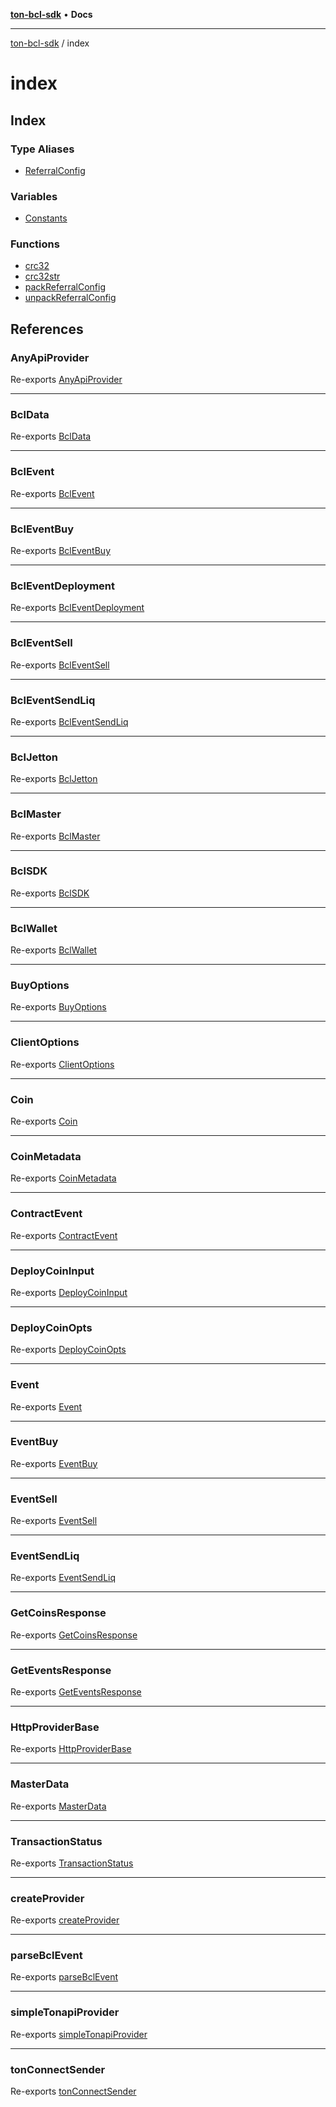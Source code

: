 [**ton-bcl-sdk**](../README.md) • **Docs**

***

[ton-bcl-sdk](../README.md) / index

# index

## Index

### Type Aliases

- [ReferralConfig](type-aliases/ReferralConfig.md)

### Variables

- [Constants](variables/Constants.md)

### Functions

- [crc32](functions/crc32.md)
- [crc32str](functions/crc32str.md)
- [packReferralConfig](functions/packReferralConfig.md)
- [unpackReferralConfig](functions/unpackReferralConfig.md)

## References

### AnyApiProvider

Re-exports [AnyApiProvider](../BclSDK/type-aliases/AnyApiProvider.md)

***

### BclData

Re-exports [BclData](../wrappers/BclJetton/type-aliases/BclData.md)

***

### BclEvent

Re-exports [BclEvent](../client/types/type-aliases/BclEvent.md)

***

### BclEventBuy

Re-exports [BclEventBuy](../client/types/type-aliases/BclEventBuy.md)

***

### BclEventDeployment

Re-exports [BclEventDeployment](../client/types/type-aliases/BclEventDeployment.md)

***

### BclEventSell

Re-exports [BclEventSell](../client/types/type-aliases/BclEventSell.md)

***

### BclEventSendLiq

Re-exports [BclEventSendLiq](../client/types/type-aliases/BclEventSendLiq.md)

***

### BclJetton

Re-exports [BclJetton](../wrappers/BclJetton/classes/BclJetton.md)

***

### BclMaster

Re-exports [BclMaster](../wrappers/BclMaster/classes/BclMaster.md)

***

### BclSDK

Re-exports [BclSDK](../BclSDK/classes/BclSDK.md)

***

### BclWallet

Re-exports [BclWallet](../wrappers/BclWallet/classes/BclWallet.md)

***

### BuyOptions

Re-exports [BuyOptions](../wrappers/BclJetton/type-aliases/BuyOptions.md)

***

### ClientOptions

Re-exports [ClientOptions](../client/types/type-aliases/ClientOptions.md)

***

### Coin

Re-exports [Coin](../client/types/type-aliases/Coin.md)

***

### CoinMetadata

Re-exports [CoinMetadata](../client/types/type-aliases/CoinMetadata.md)

***

### ContractEvent

Re-exports [ContractEvent](../wrappers/BclJetton/type-aliases/ContractEvent.md)

***

### DeployCoinInput

Re-exports [DeployCoinInput](../wrappers/BclMaster/type-aliases/DeployCoinInput.md)

***

### DeployCoinOpts

Re-exports [DeployCoinOpts](../wrappers/BclMaster/type-aliases/DeployCoinOpts.md)

***

### Event

Re-exports [Event](../client/types/type-aliases/Event.md)

***

### EventBuy

Re-exports [EventBuy](../wrappers/BclJetton/type-aliases/EventBuy.md)

***

### EventSell

Re-exports [EventSell](../wrappers/BclJetton/type-aliases/EventSell.md)

***

### EventSendLiq

Re-exports [EventSendLiq](../wrappers/BclJetton/type-aliases/EventSendLiq.md)

***

### GetCoinsResponse

Re-exports [GetCoinsResponse](../client/types/type-aliases/GetCoinsResponse.md)

***

### GetEventsResponse

Re-exports [GetEventsResponse](../client/types/type-aliases/GetEventsResponse.md)

***

### HttpProviderBase

Re-exports [HttpProviderBase](../provider/httpProviderBase/interfaces/HttpProviderBase.md)

***

### MasterData

Re-exports [MasterData](../wrappers/BclMaster/type-aliases/MasterData.md)

***

### TransactionStatus

Re-exports [TransactionStatus](../client/BclClient/type-aliases/TransactionStatus.md)

***

### createProvider

Re-exports [createProvider](../provider/simpleTonapiProvider/functions/createProvider.md)

***

### parseBclEvent

Re-exports [parseBclEvent](../wrappers/BclJetton/functions/parseBclEvent.md)

***

### simpleTonapiProvider

Re-exports [simpleTonapiProvider](../provider/simpleTonapiProvider/functions/simpleTonapiProvider.md)

***

### tonConnectSender

Re-exports [tonConnectSender](../provider/tonConnectSender/functions/tonConnectSender.md)
